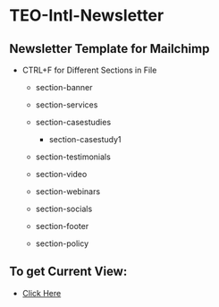 # TEO-Intl-Newsletter

## Newsletter Template for Mailchimp

* CTRL+F for Different Sections in File

    * section-banner

    * section-services

    * section-casestudies

        * section-casestudy1

    * section-testimonials

    * section-video

    * section-webinars

    * section-socials

    * section-footer

    * section-policy

## To get Current View:

* [Click Here](https://htmlpreview.github.io/?https://github.com/hassanaftab93/TEO-Intl-Newsletter/blob/main/index.html)